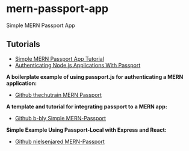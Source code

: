 # mern-passport-app
Simple MERN Passport App


## Tutorials

* [Simple MERN Passport App Tutorial](https://medium.com/@brendt_bly/simple-mern-passport-app-tutorial-4aec2105e367)
* [Authenticating Node.js Applications With Passport](https://code.tutsplus.com/tutorials/authenticating-nodejs-applications-with-passport--cms-21619)

**A boilerplate example of using passport.js for authenticating a MERN application:**
* [Github thechutrain MERN Passport](https://github.com/thechutrain/mern-passport)

**A template and tutorial for integrating passport to a MERN app:**
* [Github b-bly Simple MERN-Passport](https://github.com/b-bly/simple-mern-passport)

**Simple Example Using Passport-Local with Express and React:**
* [Github nielsenjared MERN-Passport](https://github.com/nielsenjared/mern-passport)

